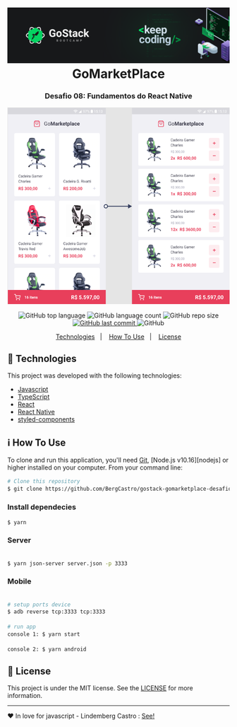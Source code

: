 <h1 align="center">
    <img alt="GoMarketPLace" src="./.github/logo-gostack.png" />
    <br>
    GoMarketPlace
</h1>

<h3 align="center">
  Desafio 08: Fundamentos do React Native
</h3>

<div align="center">
  <img alt="GoMarketPLace" src="./.github/layout.png" />
</div>

<p align="center">
  <img alt="GitHub top language" src="https://img.shields.io/github/languages/top/BergCastro/gostack-gomarketplace-desafio8">

  <img alt="GitHub language count" src="https://img.shields.io/github/languages/count/BergCastro/gostack-gomarketplace-desafio8">


 <img alt="GitHub repo size" src="https://img.shields.io/github/repo-size/BergCastro/gostack-gomarketplace-desafio8">

  <a href="https://github.com/BergCastro/ecoleta-rocketseat-nwl1/commits/master">
    <img alt="GitHub last commit" src="https://img.shields.io/github/last-commit/BergCastro/gostack-gomarketplace-desafio8">
  </a>

  <img alt="GitHub" src="https://img.shields.io/github/license/BergCastro/gostack-gomarketplace-desafio8">
</p>

<p align="center">
  <a href="#rocket-technologies">Technologies</a>&nbsp;&nbsp;&nbsp;|&nbsp;&nbsp;&nbsp;
  <a href="#information_source-how-to-use">How To Use</a>&nbsp;&nbsp;&nbsp;|&nbsp;&nbsp;&nbsp;
  <a href="#memo-license">License</a>
</p>



## :rocket: Technologies

This project was developed with the following technologies:

-  [Javascript](https://developer.mozilla.org/pt-BR/docs/Aprender/JavaScript)
-  [TypeScript](https://www.typescriptlang.org/)
-  [React](https://pt-br.reactjs.org/)
-  [React Native](https://reactnative.dev/)
-  [styled-components](https://www.styled-components.com/)


## :information_source: How To Use

To clone and run this application, you'll need [Git](https://git-scm.com), [Node.js v10.16][nodejs] or higher installed on your computer. From your command line:


```bash
# Clone this repository
$ git clone https://github.com/BergCastro/gostack-gomarketplace-desafio8 gomarketplace


```

### Install dependecies

```
$ yarn

```

### Server

```bash

$ yarn json-server server.json -p 3333

```

### Mobile

```bash

# setup ports device
$ adb reverse tcp:3333 tcp:3333

# run app
console 1: $ yarn start

console 2: $ yarn android

```

## :memo: License
This project is under the MIT license. See the [LICENSE](https://github.com/BergCastro/gostack-gomarketplace-desafio8/blob/master/LICENSE) for more information.

---

♥ In love for javascript - Lindemberg Castro : [See!](https://www.linkedin.com/in/lindemberg-castro/)

